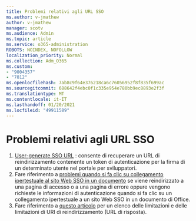 ```yaml
---
title: Problemi relativi agli URL SSO
ms.author: v-jmathew
author: v-jmathew
manager: scotv
ms.audience: Admin
ms.topic: article
ms.service: o365-administration
ROBOTS: NOINDEX, NOFOLLOW
localization_priority: Normal
ms.collection: Adm_O365
ms.custom:
- "9004357"
- "7812"
ms.openlocfilehash: 7ab8c9f64e376218ca6c76056952f8f835f699ac
ms.sourcegitcommit: 688642f4ebc0f1c335e954e780bb9ec8893e2f3f
ms.translationtype: MT
ms.contentlocale: it-IT
ms.lasthandoff: 01/20/2021
ms.locfileid: "49911589"
---
```

# <a name="sso-url-issues"></a>Problemi relativi agli URL SSO

1. [User-generate SSO URL](https://docs.microsoft.com/rest/api/apimanagement/2019-12-01/User/GenerateSsoUrl) : consente di recuperare un URL di reindirizzamento contenente un token di autenticazione per la firma di un determinato utente nel portale per sviluppatori.
2. Fare riferimento a [problemi quando si fa clic su collegamento ipertestuale al sito Web SSO in un documento](https://docs.microsoft.com/office/troubleshoot/office-suite-issues/click-hyperlink-to-sso-website) se viene reindirizzato a una pagina di accesso o a una pagina di errore oppure vengono richieste le informazioni di autenticazione quando si fa clic su un collegamento ipertestuale a un sito Web SSO in un documento di Office.
3. Fare riferimento a [questo articolo](https://docs.microsoft.com/azure/active-directory/develop/reply-url) per un elenco delle limitazioni e delle limitazioni di URI di reindirizzamento (URL di risposta).
